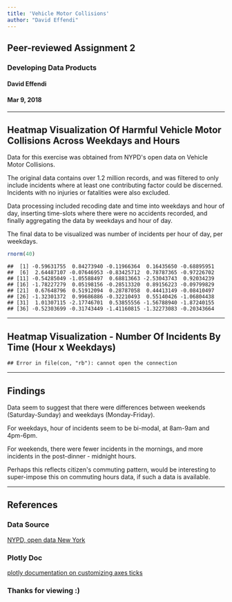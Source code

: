 ```yaml
---
title: 'Vehicle Motor Collisions'
author: "David Effendi"
---
```


## Peer-reviewed Assignment 2
### Developing Data Products
#### David Effendi
#### Mar 9, 2018

---

## Heatmap Visualization Of Harmful Vehicle Motor Collisions Across Weekdays and Hours

Data for this exercise was obtained from NYPD's open data on Vehicle Motor Collisions.

The original data contains over 1.2 million records, and was filtered to only include incidents where at least one contributing factor could be discerned. Incidents with no injuries or fatalities were also excluded.

Data processing included recoding date and time into weekdays and hour of day, inserting time-slots where there were no accidents recorded, and finally aggregating the data by weekdays and hour of day.

The final data to be visualized was number of incidents per hour of day, per weekdays.
   

```r
rnorm(40)
```

```
##  [1] -0.59631755  0.84273940 -0.11966364  0.16435650 -0.68895951
##  [6]  2.64487107 -0.07646953 -0.83425712  0.78787365 -0.97226702
## [11] -0.54285049 -1.05588497  0.68813663 -2.53043743  0.92034239
## [16] -1.78227279  0.05198156 -0.28513320  0.89156223 -0.09799829
## [21]  0.67648796  0.51912094  0.28787058  0.44413149 -0.08410497
## [26] -1.32301372  0.99686886 -0.32210493  0.55140426 -1.06804438
## [31]  1.01307115 -2.17746701  0.53855556 -1.56788940 -1.87240155
## [36] -0.52303699 -0.31743449 -1.41160815 -1.32273083 -0.20343664
```
---
      
## Heatmap Visualization - Number Of Incidents By Time (Hour x Weekdays)
   

```
## Error in file(con, "rb"): cannot open the connection
```

---

## Findings

Data seem to suggest that there were differences between weekends (Saturday-Sunday) and weekdays (Monday-Friday).

For weekdays, hour of incidents seem to be bi-modal, at 8am-9am and 4pm-6pm. 

For weekends, there were fewer incidents in the mornings, and more incidents in the post-dinner - midnight hours.

Perhaps this reflects citizen's commuting pattern, would be interesting to super-impose this on commuting hours data, if such a data is available.
	
---
	
## References

### Data Source
[NYPD, open data New York]()

### Plotly Doc
[plotly documentation on customizing axes ticks](https://plot.ly/r/axes/)

### Thanks for viewing :)
